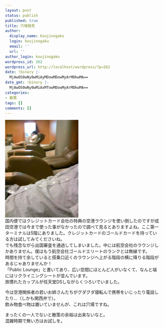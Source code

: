 ```yaml
---
layout: post
status: publish
published: true
title: 穴場発見
author:
  display_name: koujinogaku
  login: koujinogaku
  email: ''
  url: ''
author_login: koujinogaku
wordpress_id: 262
wordpress_url: http://localhost/wordpress/?p=262
date: !binary |-
  MjAwOS0wNy0wMiAyMDowMDowMyArMDkwMA==
date_gmt: !binary |-
  MjAwOS0wNy0wMiAxMTowMDowMyArMDkwMA==
categories:
- 散策
tags: []
comments: []
---
```

<p><img src="/blog/img/1246532402b.jpg" alt="1246532402-090702_191645.JPG" align="left" border="0"><br clear="all">国内便ではクレジットカード会社の特典の空港ラウンジを使い倒したのですが成田空港では今まで使った事がなかったので調べて見るとありますよね。ここ第一ターミナルは5階にありました。クレジットカードのゴールドカードを持っている方は試してみてくださいね。<br />でも残念ながら出国審査を通過してしまいました。中には航空会社のラウンジしかありません。僕はもう航空会社ゴールドエリートのランクとは無縁です。<br />時間を持て余していると搭乗口近くのラウンジへ上がる階段の横に降りる階段があるじゃありませんか！<br />「Public Lounge」と書いてあり、広い空間にほとんど人がいなくて、なんと端にはリクライニングシートが並んでいます。<br />旅慣れたカップルが任天堂DSしながらくつろいでいました。</p>
<p>今は空港関係者の若いお姉さんたちがグダグダ寝転んで携帯をいじったり電話したり…（しかも関西弁で）。<br />飲み物食べ物は置いていませんが、これは穴場ですね。</p>
<p>まったくの一人でないと散策の余裕は出来ないなと。<br />混雑時期で無い方はお試しを。</p>
